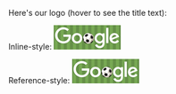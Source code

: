 Here's our logo (hover to see the title text):

Inline-style:
![alt text](./google.png "Logo Title Text 1")

Reference-style:
![alt text][logo]

[logo]: ./google.png "Logo Title Text 2"
